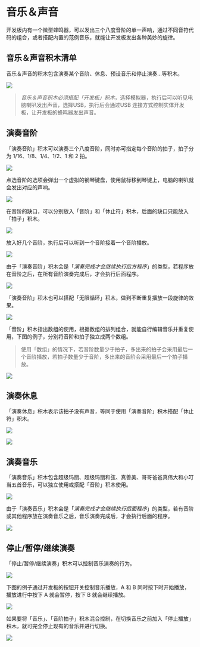# 音乐＆声音

开发板内有一个微型蜂鸣器，可以发出三个八度音阶的单一声响，通过不同音符代码的组合，或者搭配内置的范例音乐，就能让开发板发出各种美妙的旋律。

## 音乐＆声音积木清单

音乐＆声音的积木包含演奏某个音阶、休息、预设音乐和停止演奏...等积木。

![](../../../assets/webduino/education_edition/board_function/buzzer/upload_d81f8c3e1d6daeb5fc4f33be0b754585.png)

> *音乐＆声音积木必须搭配「开发板」积木*，选择模拟器，执行后可以听见电脑喇叭发出声音，选择USB，执行后会通过USB 连接方式控制实体开发板，让开发板的蜂鸣器发出声音。

## 演奏音阶

「演奏音阶」积木可以演奏三个八度音阶，同时亦可指定每个音阶的拍子，拍子分为 1/16、1/8、1/4、1/2、1 和 2 拍。

![](../../../assets/webduino/education_edition/board_function/buzzer/upload_c9fa8b5fa500b5fb755c1633c03bce49.jpg)

点选音阶的选项会弹出一个虚拟的钢琴键盘，使用鼠标移到琴键上，电脑的喇叭就会发出对应的声响。

![](../../../assets/webduino/education_edition/board_function/buzzer/upload_46fe754af544df24c66e0910e7f2f19c.gif)

在音阶的缺口，可以分别放入「音阶」和「休止符」积木，后面的缺口只能放入「拍子」积木。

![](../../../assets/webduino/education_edition/board_function/buzzer/upload_027f5c26da138c9ce4971dd4532c8178.png)

放入好几个音阶，执行后可以听到一个音阶接着一个音阶播放。

![](../../../assets/webduino/education_edition/board_function/buzzer/upload_2e3c85ed2d24bf38109c154dd60bd828.gif)

由于「演奏音阶」积木会是「*演奏完成才会继续执行后方程序*」的类型，若程序放在音阶之后，在所有音阶演奏完成后，才会执行后面程序。

![](../../../assets/webduino/education_edition/board_function/buzzer/upload_92adfef7e8a7b2e550d142129807d807.gif)

「演奏音阶」积木也可以搭配「无限循环」积木，做到不断重复播放一段旋律的效果。

![](../../../assets/webduino/education_edition/board_function/buzzer/upload_5f262a6ff6b57814d1c4f418f1425e17.gif)

「音阶」积木指出数组的使用，根据数组的排列组合，就能自行编辑音乐并重复使用，下图的例子，分别将音阶和拍子独立成两个数组。

> 使用「数组」的情况下，若音阶数量少于拍子，多出来的拍子会采用最后一个音阶播放，若拍子数量少于音阶，多出来的音阶会采用最后一个拍子播放。

![](../../../assets/webduino/education_edition/board_function/buzzer/upload_55969f257d9c76d8d2a7c66414e0c373.png)

## 演奏休息

「演奏休息」积木表示该拍子没有声音，等同于使用「演奏音阶」积木搭配「休止符」积木。

![](../../../assets/webduino/education_edition/board_function/buzzer/upload_553dd18457d0c23e596671b25ece4fc2.png)

![](../../../assets/webduino/education_edition/board_function/buzzer/upload_599ca13a4d02c7810f3c1b90a53530c2.gif)

## 演奏音乐

「演奏音乐」积木包含超级玛丽、超级玛丽和弦、真善美、哥哥爸爸真伟大和小叮当五首音乐，可以独立使用或搭配「音阶」积木使用。

![](../../../assets/webduino/education_edition/board_function/buzzer/upload_1a9af3f10689c6827d63128096f46e0d.png)

由于「演奏音乐」积木会是「*演奏完成才会继续执行后面程序*」的类型，若有音阶或其他程序放在演奏音乐之后，音乐演奏完成后，才会执行后面的程序。

![](../../../assets/webduino/education_edition/board_function/buzzer/upload_03b4c735d2fcf7d21b04c430c96f3766.gif)

## 停止/暂停/继续演奏

「停止/暂停/继续演奏」积木可以控制音乐演奏的行为。

![](../../../assets/webduino/education_edition/board_function/buzzer/upload_1ab3917e21aed65cd39b6e0dfab6d380.png)

下图的例子通过开发板的按钮开关控制音乐播放，A 和 B 同时按下时开始播放，播放进行中按下 A 就会暂停，按下 B 就会继续播放。

![](../../../assets/webduino/education_edition/board_function/buzzer/buzzer-14.gif)

如果要将「音乐」、「音阶拍子」积木混合控制，在切换音乐之前加入「停止播放」积木，就可完全停止现有的音乐并进行切换。

![](../../../assets/webduino/education_edition/board_function/buzzer/upload_ebad84f9b0d0904fe82e662ec2d62282.png)
